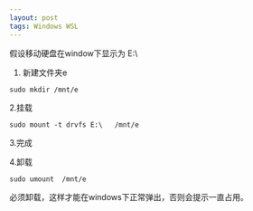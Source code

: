 ```yaml
---
layout: post
tags: Windows WSL
---
```


假设移动硬盘在window下显示为 E:\

1. 新建文件夹e
```
sudo mkdir /mnt/e
```

2.挂载
```
sudo mount -t drvfs E:\   /mnt/e
```

3.完成

4.卸载
```
sudo umount  /mnt/e
```

必须卸载，这样才能在windows下正常弹出，否则会提示一直占用。
